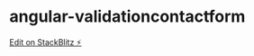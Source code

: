 # angular-validationcontactform

[Edit on StackBlitz ⚡️](https://stackblitz.com/edit/angular-validationcontactform)